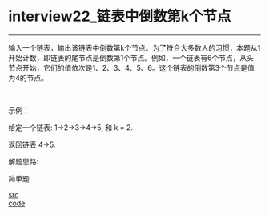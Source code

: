 # interview22_链表中倒数第k个节点

---

输入一个链表，输出该链表中倒数第k个节点。为了符合大多数人的习惯，本题从1开始计数，即链表的尾节点是倒数第1个节点。例如，一个链表有6个节点，从头节点开始，它们的值依次是1、2、3、4、5、6。这个链表的倒数第3个节点是值为4的节点。

 

示例：

给定一个链表: 1->2->3->4->5, 和 k = 2.

返回链表 4->5.


解题思路:

简单题

[src](https://leetcode-cn.com/problems/lian-biao-zhong-dao-shu-di-kge-jie-dian-lcof/) <br>
[code](code/interview22.c) <br>
